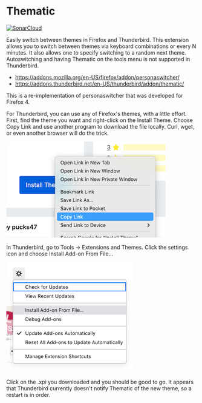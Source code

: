 # Thematic

[![SonarCloud](https://sonarcloud.io/images/project_badges/sonarcloud-white.svg)](https://sonarcloud.io/dashboard?id=drsjb80_thematic)

Easily switch between themes in Firefox and Thunderbird. This extension
allows you to switch between themes via keyboard combinations or every N
minutes. It also allows one to specify switching to a random next theme.
Autoswitching and having Thematic on the tools menu is not supported in
Thunderbird.

* https://addons.mozilla.org/en-US/firefox/addon/personaswitcher/
* https://addons.thunderbird.net/en-US/thunderbird/addon/thematic/

This is a re-implementation of personaswitcher that was developed for Firefox 4.

For Thunderbird, you can use any of Firefox's themes, with a little effort.
First, find the theme you want and right-click on the Install Theme. Choose
Copy Link and use another program to download the file locally. Curl, wget,
or even another browser will do the trick.

<img src="install2.png">


In Thunderbird, go to Tools -> Extensions and Themes. Click the settings
icon and choose Install Add-on From File...

<img src="install1.png">

Click on the .xpi you downloaded and you should be good to go. It appears
that Thunderbird currently doesn't notify Thematic of the new theme, so a
restart is in order.
